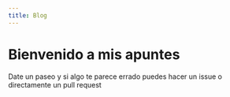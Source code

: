 ```yaml
---
title: Blog
---
```

# Bienvenido a mis apuntes
Date un paseo y si algo te parece errado puedes hacer un issue o directamente un pull request